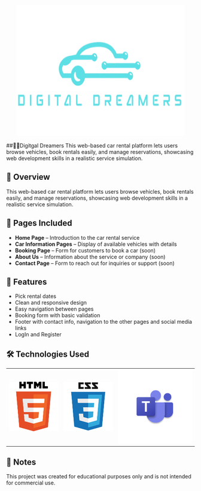 <p align="center">
    <img src="IMG/digitaldreamers-removebg-preview.png" alt="Digital Dreamers logo" width="450" height="350">
</p>    
##👨‍💻Digitgal Dreamers
This web-based car rental platform lets users browse vehicles, book rentals easily, and manage reservations, showcasing web development skills in a realistic service simulation.

## 📘 Overview
This web-based car rental platform lets users browse vehicles, book rentals easily, and manage reservations, showcasing web development skills in a realistic service simulation.

## 📄 Pages Included
- **Home Page** – Introduction to the car rental service
- **Car Information Pages** – Display of available vehicles with details
- **Booking Page** – Form for customers to book a car  (soon)
- **About Us** – Information about the service or company  (soon)
- **Contact Page** – Form to reach out for inquiries or support  (soon)

## 🎯 Features
- Pick rental dates
- Clean and responsive design
- Easy navigation between pages
- Booking form with basic validation
- Footer with contact info, navigation to the other pages and social media links
- LogIn and Register

## 🛠️ Technologies Used
<table>
  <tr>
    <td><img src="IMG/htmlLogo.png" width="200"/></td>
    <td><img src="IMG/cssLogo.png" width="200"/></td>
    <td><img src="IMG/teamsLogo.png" width="300"></td>
  </tr>
</table>

## 📌 Notes
This project was created for educational purposes only and is not intended for commercial use.

